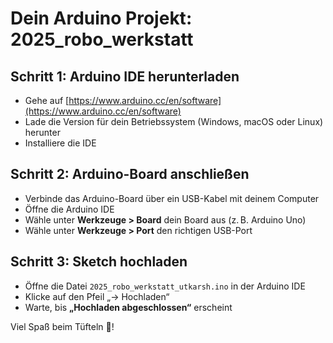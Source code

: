 # Dein Arduino Projekt: 2025_robo_werkstatt

## Schritt 1: Arduino IDE herunterladen

- Gehe auf [https://www.arduino.cc/en/software](https://www.arduino.cc/en/software)
- Lade die Version für dein Betriebssystem (Windows, macOS oder Linux) herunter
- Installiere die IDE

## Schritt 2: Arduino-Board anschließen

- Verbinde das Arduino-Board über ein USB-Kabel mit deinem Computer
- Öffne die Arduino IDE
- Wähle unter **Werkzeuge > Board** dein Board aus (z. B. Arduino Uno)
- Wähle unter **Werkzeuge > Port** den richtigen USB-Port

## Schritt 3: Sketch hochladen

- Öffne die Datei `2025_robo_werkstatt_utkarsh.ino` in der Arduino IDE
- Klicke auf den Pfeil „→ Hochladen“
- Warte, bis **„Hochladen abgeschlossen“** erscheint

Viel Spaß beim Tüfteln 🤖!
